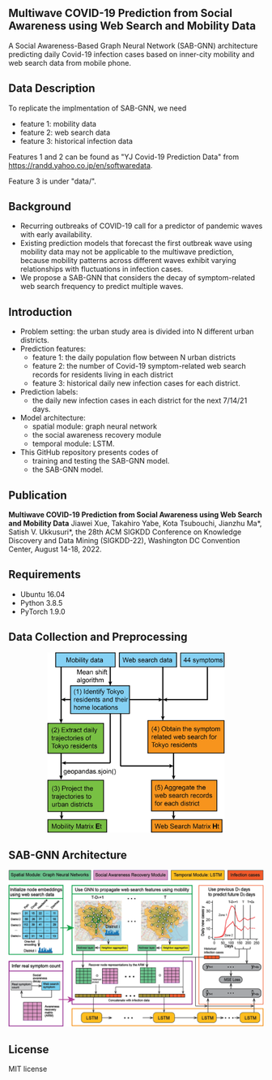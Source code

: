 ## Multiwave COVID-19 Prediction from Social Awareness using Web Search and Mobility Data

A Social Awareness-Based Graph Neural Network (SAB-GNN) architecture predicting daily Covid-19 infection cases based on inner-city mobility and web search data from mobile phone. 

## Data Description 
To replicate the implmentation of SAB-GNN, we need 
  - feature 1: mobility data
  - feature 2: web search data
  - feature 3: historical infection data  

Features 1 and 2 can be found as "YJ Covid-19 Prediction Data" from https://randd.yahoo.co.jp/en/softwaredata.

Feature 3 is under "data/".

## Background
* Recurring outbreaks of COVID-19 call for a predictor of pandemic waves with early availability.
* Existing prediction models that forecast the first outbreak wave using mobility data may not be applicable to the multiwave prediction, because mobility patterns across different waves exhibit varying relationships with fluctuations in infection cases.
* We propose a SAB-GNN that considers the decay of symptom-related web search frequency to predict multiple waves.

## Introduction
* Problem setting: the urban study area is divided into N different urban districts.
* Prediction features: 
  - feature 1: the daily population flow between N urban districts 
  - feature 2: the number of Covid-19 symptom-related web search records for residents living in each district
  - feature 3: historical daily new infection cases for each district. 
* Prediction labels: 
  - the daily new infection cases in each district for the next 7/14/21 days.
* Model architecture: 
  - spatial module: graph neural network 
  - the social awareness recovery module
  - temporal module: LSTM. 
* This GitHub repository presents codes of 
  - training and testing the SAB-GNN model.
  - the SAB-GNN model.

## Publication

**Multiwave COVID-19 Prediction from Social Awareness using Web Search and Mobility Data**
Jiawei Xue, Takahiro Yabe, Kota Tsubouchi, Jianzhu Ma\*, Satish V. Ukkusuri\*, the 28th ACM SIGKDD Conference on Knowledge Discovery and Data Mining (SIGKDD-22), Washington DC Convention Center, August 14-18, 2022. 

## Requirements
* Ubuntu 16.04
* Python 3.8.5
* PyTorch 1.9.0 

## Data Collection and Preprocessing

<p align="center">
  <img src="https://github.com/JiaweiXue/MultiwaveCovidPrediction/blob/main/figures/figure_flow.png" width="350">
</p>

## SAB-GNN Architecture

<p align="center">
  <img src="https://github.com/JiaweiXue/MultiwaveCovidPrediction/blob/main/figures/figure_model.png" width="550">
</p>

## License
MIT license
